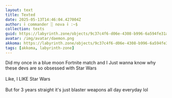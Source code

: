 ```yaml
---
layout: text
title: Texted
date: 2025-05-13T14:46:04.427004Z
author: ⸸ commander ░ nova ⸸ :~$
collection: texts
guid: https://labyrinth.zone/objects/9c37c4f6-d06e-4308-b996-6a594fe31a66
avatar: /img/avatar/daemon.png
akkoma: https://labyrinth.zone/objects/9c37c4f6-d06e-4308-b996-6a594fe31a66
tags: [akkoma, labyrinth-zone]
---
```


<p>Did my once in a blue moon Fortnite match and I Just wanna know why these devs are so obsessed with Star Wars<br><br>Like, I LIKE Star Wars<br><br>But for 3 years straight it's just blaster weapons all day everyday lol</p>